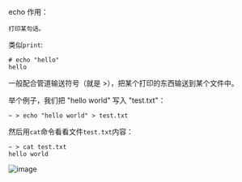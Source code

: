 echo 作用：
```
打印某句话。
```

类似`print`:
```
# echo "hello"
hello
```
一般配合管道输送符号（就是 >），把某个打印的东西输送到某个文件中。

举个例子，我们把 "hello world" 写入 "test.txt"：
```
~ > echo "hello world" > test.txt           
```

然后用`cat`命令看看文件`test.txt`内容：
```                                                                                        
~ > cat test.txt                                                                                                                   
hello world
```

![image](https://user-images.githubusercontent.com/6395350/192832561-c6bd6b5d-aee8-4e71-ad37-2e80dc6072a2.png)


